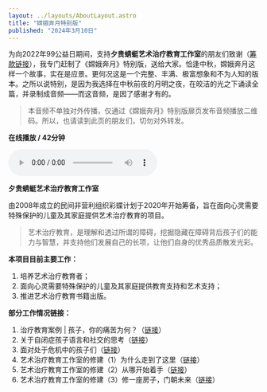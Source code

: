 ```yaml
---
layout: ../layouts/AboutLayout.astro
title: "嫦娥奔月特别版"
published: "2024年3月10日"
---
```


为向2022年99公益日期间，支持**夕贵蜻蜓艺术治疗教育工作室**的朋友们致谢（[筹款链接](https://mp.weixin.qq.com/s/GR4DhKul6lSbCtSYmWgVhA "筹款链接")），我专门赶制了《嫦娥奔月》特别版，送给大家。恰逢中秋，嫦娥奔月这样一个故事，实在是应景。更何况这是一个完整、丰满、极富想象和不为人知的版本。之所以说特别，是因为我选择在中秋前夜的月明之夜，在皎洁的光之下诵读全篇，并录制成音频——而这音频，是因了感谢才有的。

> 本音频不单独对外传播，仅通过《嫦娥奔月》特别版扉页发布音频播放二维码。所以，也请读到此页的朋友们，切勿对外转发。

**在线播放 / 42分钟**

<audio controls>
  <source src="http://hiwaldorf.oss-cn-beijing.aliyuncs.com/audio/change.mp3" type="audio/mpeg">
  Your browser does not support the audio element.
</audio>

**夕贵蜻蜓艺术治疗教育工作室**

由2008年成立的民间非营利组织彩蝶计划于2020年开始筹备，旨在面向心灵需要特殊保护的儿童及其家庭提供艺术治疗教育的项目。

> 艺术治疗教育，是理解和透过所谓的障碍，挖掘隐藏在障碍背后孩子们的能力与智慧，并支持他们发展自己的长项，让他们自身的优秀品质散发光彩。

**本项目目前主要工作：**

1.  培养艺术治疗教育者；
2.  面向心灵需要特殊保护的儿童及其家庭提供教育支持和艺术支持；
3.  推进艺术治疗教育书籍出版。

**部分工作情况链接：**

1.  治疗教育案例 | 孩子，你的痛苦为何？（[链接](https://mp.weixin.qq.com/s/Yk7CTqC-Pfzjm5jvajrkaQ "链接")）
2.  关于自闭症孩子语言和社交的思考（[链接](https://mp.weixin.qq.com/s/hnbBhA0w4BcuWAqXiVER6g "链接")）
3.  面对处于危机中的孩子们（[链接](https://mp.weixin.qq.com/s/Fma-aMmsi2ZwZDy7uqjaQg "链接")）
4.  艺术治疗教育工作室的修建（1）为什么走到了这里（[链接](https://mp.weixin.qq.com/s/FF8fNp1WodKHu2313j-ueg "链接")）
5.  艺术治疗教育工作室的修建（2）从哪开始着手（[链接](https://mp.weixin.qq.com/s/bjl4msRVYeGWHIEoZY6LEg "链接")）
6.  艺术治疗教育工作室的修建（3）修一座房子，门朝未来（[链接](https://mp.weixin.qq.com/s/7EfHTCGVb4L3LndSUbI7Jg "链接")）
